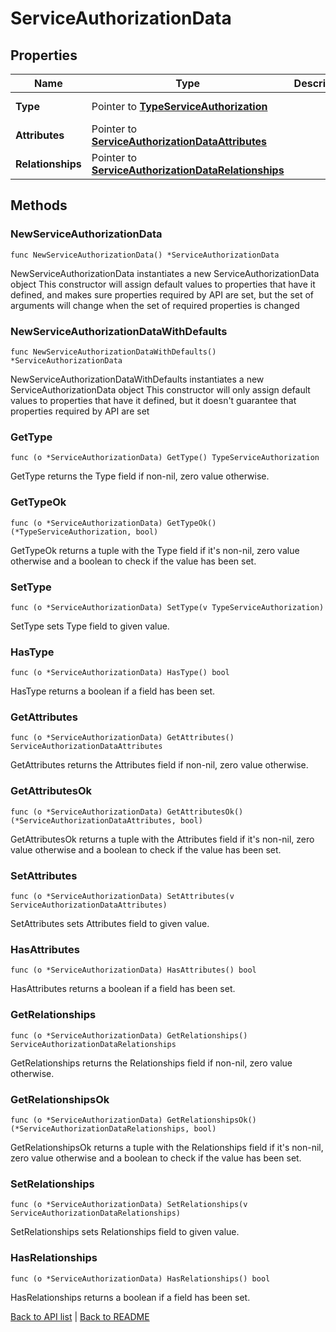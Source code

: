 # ServiceAuthorizationData

## Properties

Name | Type | Description | Notes
------------ | ------------- | ------------- | -------------
**Type** | Pointer to [**TypeServiceAuthorization**](TypeServiceAuthorization.md) |  | [optional] [default to TYPESERVICEAUTHORIZATION_SERVICE_AUTHORIZATION]
**Attributes** | Pointer to [**ServiceAuthorizationDataAttributes**](ServiceAuthorizationDataAttributes.md) |  | [optional] 
**Relationships** | Pointer to [**ServiceAuthorizationDataRelationships**](ServiceAuthorizationDataRelationships.md) |  | [optional] 

## Methods

### NewServiceAuthorizationData

`func NewServiceAuthorizationData() *ServiceAuthorizationData`

NewServiceAuthorizationData instantiates a new ServiceAuthorizationData object
This constructor will assign default values to properties that have it defined,
and makes sure properties required by API are set, but the set of arguments
will change when the set of required properties is changed

### NewServiceAuthorizationDataWithDefaults

`func NewServiceAuthorizationDataWithDefaults() *ServiceAuthorizationData`

NewServiceAuthorizationDataWithDefaults instantiates a new ServiceAuthorizationData object
This constructor will only assign default values to properties that have it defined,
but it doesn't guarantee that properties required by API are set

### GetType

`func (o *ServiceAuthorizationData) GetType() TypeServiceAuthorization`

GetType returns the Type field if non-nil, zero value otherwise.

### GetTypeOk

`func (o *ServiceAuthorizationData) GetTypeOk() (*TypeServiceAuthorization, bool)`

GetTypeOk returns a tuple with the Type field if it's non-nil, zero value otherwise
and a boolean to check if the value has been set.

### SetType

`func (o *ServiceAuthorizationData) SetType(v TypeServiceAuthorization)`

SetType sets Type field to given value.

### HasType

`func (o *ServiceAuthorizationData) HasType() bool`

HasType returns a boolean if a field has been set.

### GetAttributes

`func (o *ServiceAuthorizationData) GetAttributes() ServiceAuthorizationDataAttributes`

GetAttributes returns the Attributes field if non-nil, zero value otherwise.

### GetAttributesOk

`func (o *ServiceAuthorizationData) GetAttributesOk() (*ServiceAuthorizationDataAttributes, bool)`

GetAttributesOk returns a tuple with the Attributes field if it's non-nil, zero value otherwise
and a boolean to check if the value has been set.

### SetAttributes

`func (o *ServiceAuthorizationData) SetAttributes(v ServiceAuthorizationDataAttributes)`

SetAttributes sets Attributes field to given value.

### HasAttributes

`func (o *ServiceAuthorizationData) HasAttributes() bool`

HasAttributes returns a boolean if a field has been set.

### GetRelationships

`func (o *ServiceAuthorizationData) GetRelationships() ServiceAuthorizationDataRelationships`

GetRelationships returns the Relationships field if non-nil, zero value otherwise.

### GetRelationshipsOk

`func (o *ServiceAuthorizationData) GetRelationshipsOk() (*ServiceAuthorizationDataRelationships, bool)`

GetRelationshipsOk returns a tuple with the Relationships field if it's non-nil, zero value otherwise
and a boolean to check if the value has been set.

### SetRelationships

`func (o *ServiceAuthorizationData) SetRelationships(v ServiceAuthorizationDataRelationships)`

SetRelationships sets Relationships field to given value.

### HasRelationships

`func (o *ServiceAuthorizationData) HasRelationships() bool`

HasRelationships returns a boolean if a field has been set.


[Back to API list](../README.md#documentation-for-api-endpoints) | [Back to README](../README.md)


